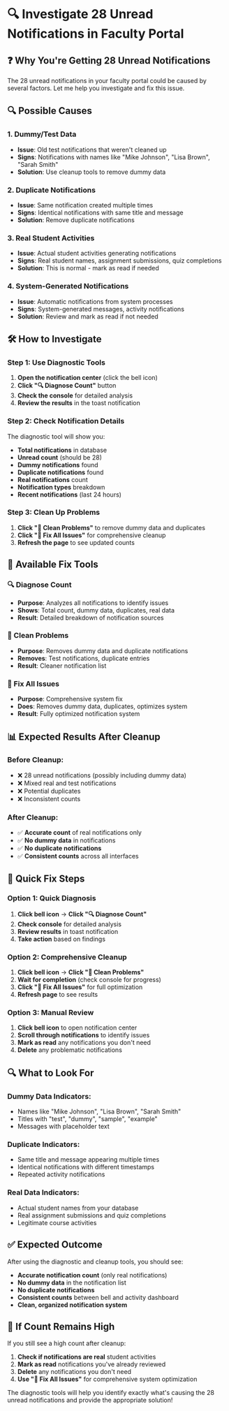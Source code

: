 # 🔍 Investigate 28 Unread Notifications in Faculty Portal

## ❓ **Why You're Getting 28 Unread Notifications**

The 28 unread notifications in your faculty portal could be caused by several factors. Let me help you investigate and fix this issue.

## 🔍 **Possible Causes**

### **1. Dummy/Test Data**
- **Issue**: Old test notifications that weren't cleaned up
- **Signs**: Notifications with names like "Mike Johnson", "Lisa Brown", "Sarah Smith"
- **Solution**: Use cleanup tools to remove dummy data

### **2. Duplicate Notifications**
- **Issue**: Same notification created multiple times
- **Signs**: Identical notifications with same title and message
- **Solution**: Remove duplicate notifications

### **3. Real Student Activities**
- **Issue**: Actual student activities generating notifications
- **Signs**: Real student names, assignment submissions, quiz completions
- **Solution**: This is normal - mark as read if needed

### **4. System-Generated Notifications**
- **Issue**: Automatic notifications from system processes
- **Signs**: System-generated messages, activity notifications
- **Solution**: Review and mark as read if not needed

## 🛠️ **How to Investigate**

### **Step 1: Use Diagnostic Tools**
1. **Open the notification center** (click the bell icon)
2. **Click "🔍 Diagnose Count"** button
3. **Check the console** for detailed analysis
4. **Review the results** in the toast notification

### **Step 2: Check Notification Details**
The diagnostic tool will show you:
- **Total notifications** in database
- **Unread count** (should be 28)
- **Dummy notifications** found
- **Duplicate notifications** found
- **Real notifications** count
- **Notification types** breakdown
- **Recent notifications** (last 24 hours)

### **Step 3: Clean Up Problems**
1. **Click "🧹 Clean Problems"** to remove dummy data and duplicates
2. **Click "🔧 Fix All Issues"** for comprehensive cleanup
3. **Refresh the page** to see updated counts

## 🔧 **Available Fix Tools**

### **🔍 Diagnose Count**
- **Purpose**: Analyzes all notifications to identify issues
- **Shows**: Total count, dummy data, duplicates, real data
- **Result**: Detailed breakdown of notification sources

### **🧹 Clean Problems**
- **Purpose**: Removes dummy data and duplicate notifications
- **Removes**: Test notifications, duplicate entries
- **Result**: Cleaner notification list

### **🔧 Fix All Issues**
- **Purpose**: Comprehensive system fix
- **Does**: Removes dummy data, duplicates, optimizes system
- **Result**: Fully optimized notification system

## 📊 **Expected Results After Cleanup**

### **Before Cleanup:**
- ❌ 28 unread notifications (possibly including dummy data)
- ❌ Mixed real and test notifications
- ❌ Potential duplicates
- ❌ Inconsistent counts

### **After Cleanup:**
- ✅ **Accurate count** of real notifications only
- ✅ **No dummy data** in notifications
- ✅ **No duplicate notifications**
- ✅ **Consistent counts** across all interfaces

## 🎯 **Quick Fix Steps**

### **Option 1: Quick Diagnosis**
1. **Click bell icon** → **Click "🔍 Diagnose Count"**
2. **Check console** for detailed analysis
3. **Review results** in toast notification
4. **Take action** based on findings

### **Option 2: Comprehensive Cleanup**
1. **Click bell icon** → **Click "🧹 Clean Problems"**
2. **Wait for completion** (check console for progress)
3. **Click "🔧 Fix All Issues"** for full optimization
4. **Refresh page** to see results

### **Option 3: Manual Review**
1. **Click bell icon** to open notification center
2. **Scroll through notifications** to identify issues
3. **Mark as read** any notifications you don't need
4. **Delete** any problematic notifications

## 🔍 **What to Look For**

### **Dummy Data Indicators:**
- Names like "Mike Johnson", "Lisa Brown", "Sarah Smith"
- Titles with "test", "dummy", "sample", "example"
- Messages with placeholder text

### **Duplicate Indicators:**
- Same title and message appearing multiple times
- Identical notifications with different timestamps
- Repeated activity notifications

### **Real Data Indicators:**
- Actual student names from your database
- Real assignment submissions and quiz completions
- Legitimate course activities

## ✅ **Expected Outcome**

After using the diagnostic and cleanup tools, you should see:
- **Accurate notification count** (only real notifications)
- **No dummy data** in the notification list
- **No duplicate notifications**
- **Consistent counts** between bell and activity dashboard
- **Clean, organized notification system**

## 🚨 **If Count Remains High**

If you still see a high count after cleanup:
1. **Check if notifications are real** student activities
2. **Mark as read** notifications you've already reviewed
3. **Delete** any notifications you don't need
4. **Use "🔧 Fix All Issues"** for comprehensive system optimization

The diagnostic tools will help you identify exactly what's causing the 28 unread notifications and provide the appropriate solution!




















